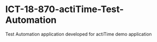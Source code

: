 # ICT-18-870-actiTime-Test-Automation
Test Automation application developed for actiTime demo application

